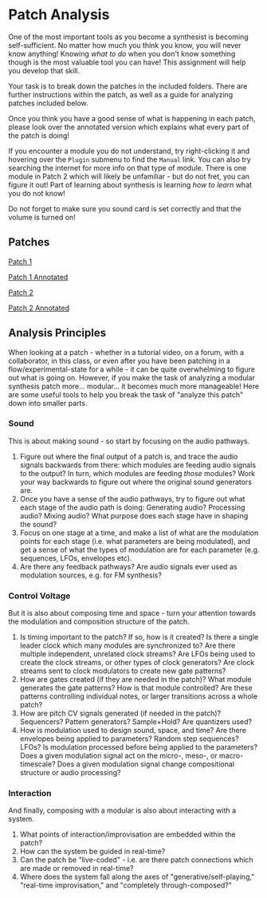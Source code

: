 # Patch Analysis

One of the most important tools as you become a synthesist is becoming self-sufficient.  No matter how much you think you know, you will never know anything!  Knowing *what to do* when you don't know something though is the most valuable tool you can have!  This assignment will help you develop that skill.

Your task is to break down the patches in the included folders. There are further instructions within the patch, as well as a guide for analyzing patches included below.

Once you think you have a good sense of what is happening in each patch, please look over the annotated version which explains what every part of the patch is doing!

If you encounter a module you do not understand, try right-clicking it and hovering over the `Plugin` submenu to find the `Manual` link.  You can also try searching the internet for more info on that type of module.  There is one module in Patch 2 which will likely be unfamiliar - but do not fret, you can figure it out!  Part of learning about synthesis is learning *how to learn* what you do not know!

Do not forget to make sure you sound card is set correctly and that the volume is turned on!

## Patches

[Patch 1](./patch_1/patch_for_analysis.vcv)

[Patch 1 Annotated](./patch_1/patch_annotated.vcv)

[Patch 2](./patch_2/patch_for_analysis.vcv)

[Patch 2 Annotated](./patch_2/patch_annotated.vcv)

## Analysis Principles

When looking at a patch - whether in a tutorial video, on a forum, with a collaborator, in this class, or even after you have been patching in a flow/experimental-state for a while - it can be quite overwhelming to figure out what is going on.  However, if you make the task of analyzing a modular synthesis patch more... modular... it becomes much more manageable!  Here are some useful tools to help you break the task of "analyze this patch" down into smaller parts.

### Sound

This is about making sound - so start by focusing on the audio pathways.

1. Figure out where the final output of a patch is, and trace the audio signals backwards from there: which modules are feeding audio signals to the output?  In turn, which modules are feeding *those* modules?  Work your way backwards to figure out where the original sound generators are.
2. Once  you have a sense of the audio pathways, try to figure out what each stage of the audio path is doing: Generating audio?  Processing audio?  Mixing audio?  What purpose does each stage have in shaping the sound?
3. Focus on one stage at a time, and make a list of what are the modulation points for each stage (i.e. what parameters are being modulated), and get a sense of what the types of modulation are for each parameter (e.g. sequences, LFOs, envelopes etc).
4. Are there any feedback pathways?  Are audio signals ever used as modulation sources, e.g. for FM synthesis?

### Control Voltage

But it is also about composing time and space - turn your attention towards the modulation and composition structure of the patch.  

1. Is timing important to the patch?  If so, how is it created?  Is there a single leader clock which many modules are synchronized to?  Are there multiple independent, unrelated clock streams?  Are LFOs being used to create the clock streams, or other types of clock generators?  Are clock streams sent to clock modulators to create new gate patterns?
2. How are gates created (if they are needed in the patch)?  What module generates the gate patterns?  How is that module controlled?  Are these patterns controlling individual notes, or larger transitions across a whole patch?
3. How are pitch CV signals generated (if needed in the patch)?  Sequencers?  Pattern generators?  Sample+Hold?  Are quantizers used?
4. How is modulation used to design sound, space, and time?  Are there envelopes being applied to parameters?  Random step sequences?  LFOs?  Is modulation processed before being applied to the parameters? Does a given modulation signal act on the micro-, meso-, or macro-timescale?  Does a given modulation signal change compositional structure or audio processing?

### Interaction

And finally, composing with a modular is also about interacting with a system.  

1. What points of interaction/improvisation are embedded within the patch?  
2. How can the system be guided in real-time?
3. Can the patch be "live-coded" - i.e. are there patch connections which are made or removed in real-time?
4. Where does the system fall along the axes of "generative/self-playing," "real-time improvisation," and "completely through-composed?"